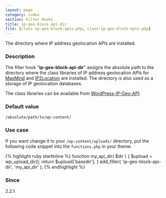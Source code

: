 ```yaml
---
layout: page
category: codex
section: Filter Hooks
title: ip-geo-block-api-dir
file: [class-ip-geo-block-apis.php, class-ip-geo-block-opts.php]
---
```


The directory where IP address geolocation APIs are installed.

<!--more-->

### Description ###

The filter hook "**ip-geo-block-api-dir**" assigns the absolute path to the 
directory where the class libraries of IP address geolocation APIs for 
  [MaxMind][MaxMind] and 
  [IP2Location][IP2Location]
are installed.
The directory is also used as a storage of IP geolocation databases.

The class libraries can be available from [WordPress-IP-Geo-API][IP-Geo-API].

### Default value ###

`/absolute/path/to/wp-content/`

### Use case ###

If you want change it to your `/wp-content/uploads/` directory, put the 
following code snippet into the `functions.php` in your theme.

{% highlight ruby startinline %}
function my_api_dir( $dir ) {
    $upload = wp_upload_dir();
    return $upload['basedir'];
}
add_filter( 'ip-geo-block-api-dir', 'my_api_dir' );
{% endhighlight %}

### Since ###
2.2.1

[IP-Geo-Block]: https://wordpress.org/plugins/ip-geo-block/ "WordPress › IP Geo Block « WordPress Plugins"
[IP-Geo-API]:   https://github.com/tokkonopapa/WordPress-IP-Geo-API "tokkonopapa/WordPress-IP-Geo-API - GitHub"
[MaxMind]:      https://www.maxmind.com/ "IP Geolocation and Online Fraud Prevention | MaxMind"
[IP2Location]:  http://www.ip2location.com/ "IP Address Geolocation to Identify Website Visitor's Geographical Location"
